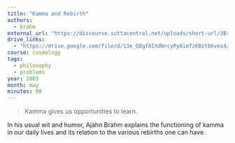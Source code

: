 ```yaml
---
title: "Kamma and Rebirth"
authors:
  - brahm
external_url: "https://discourse.suttacentral.net/uploads/short-url/3BrI7qdC3K9StEE5llolfB84Mx0.mp3"
drive_links:
  - "https://drive.google.com/file/d/13e_Q8gfAIXdNrcyPyAimTzKBztbhves4/view?usp=sharing"
course: cosmology
tags:
  - philosophy
  - problems
year: 2003
month: may
minutes: 98
---
```


> Kamma gives us opportunities to learn.

In his usual wit and humor, Ajahn Brahm explains the functioning of kamma in our daily lives and its relation to the various rebirths one can have.
